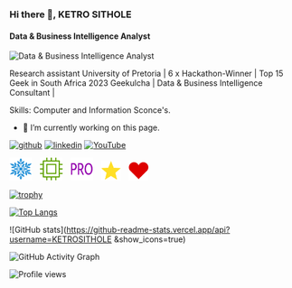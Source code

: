 ### Hi there 👋, KETRO SITHOLE 
#### Data & Business Intelligence Analyst 
![Data & Business Intelligence Analyst ](https://scontent-jnb1-1.xx.fbcdn.net/v/t39.30808-6/347236764_201706522814716_3667397122871230797_n.jpg?stp=dst-jpg_s960x960&_nc_cat=106&ccb=1-7&_nc_sid=52f669&_nc_ohc=j1AyI1J1tkcAX-HcWP0&_nc_oc=AQnvAXuCI1f6PHAWoplrDGjc2AyeD0QmUSKlSgvEjRGLS3Yf6sfqiNZH3TOiuVB8yx8&_nc_ht=scontent-jnb1-1.xx&oh=00_AfBeUFUv0nz4rkMfVRqp_i1r48OM5VnxQOuQ3JeacQV34A&oe=651105F4)

Research assistant University of Pretoria | 6 x Hackathon-Winner | Top 15 Geek in South Africa 2023 Geekulcha | Data & Business Intelligence Consultant |

Skills: Computer and Information Sconce's.

- 🔭 I’m currently working on this page. 


[<img src='https://cdn.jsdelivr.net/npm/simple-icons@3.0.1/icons/github.svg' alt='github' height='40'>](https://github.com/KETROSITHOLE )  [<img src='https://cdn.jsdelivr.net/npm/simple-icons@3.0.1/icons/linkedin.svg' alt='linkedin' height='40'>](https://www.linkedin.com/in/https://www.linkedin.com/in/ketro-sithole-76b8b1165//)  [<img src='https://cdn.jsdelivr.net/npm/simple-icons@3.0.1/icons/youtube.svg' alt='YouTube' height='40'>](https://www.youtube.com/channel/https://www.youtube.com/channel/UCVSo2nOxj8UjAxuZfbamtRg)  

<a href='https://archiveprogram.github.com/'><img src='https://raw.githubusercontent.com/acervenky/animated-github-badges/master/assets/acbadge.gif' width='40' height='40'></a> <a href='https://docs.github.com/en/developers'><img src='https://raw.githubusercontent.com/acervenky/animated-github-badges/master/assets/devbadge.gif' width='40' height='40'></a> <a href='https://github.com/pricing'><img src='https://raw.githubusercontent.com/acervenky/animated-github-badges/master/assets/pro.gif' width='40' height='40'></a> <a href='https://stars.github.com/'><img src='https://raw.githubusercontent.com/acervenky/animated-github-badges/master/assets/starbadge.gif' width='35' height='35'></a> <a href='https://docs.github.com/en/github/supporting-the-open-source-community-with-github-sponsors'><img src='https://raw.githubusercontent.com/acervenky/animated-github-badges/master/assets/sponsorbadge.gif' width='35' height='35'></a> 

[![trophy](https://github-profile-trophy.vercel.app/?username=KETROSITHOLE )](https://github.com/ryo-ma/github-profile-trophy)

[![Top Langs](https://github-readme-stats.vercel.app/api/top-langs/?username=KETROSITHOLE )](https://github.com/anuraghazra/github-readme-stats)

![GitHub stats](https://github-readme-stats.vercel.app/api?username=KETROSITHOLE &show_icons=true)  

![GitHub Activity Graph](https://activity-graph.herokuapp.com/graph?username=KETROSITHOLE )  

![Profile views](https://gpvc.arturio.dev/KETROSITHOLE )  
